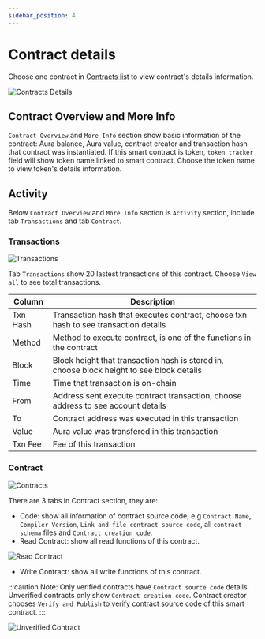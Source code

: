 ```yaml
---
sidebar_position: 4
---
```


# Contract details

Choose one contract in [Contracts list](https://docs.aura.network/product/aurascan/smartcontract/contracts_list) to view contract's details information.

![Contracts Details](/img/aurascan-blc-explorer/contract_details.png)

## Contract Overview and More Info

`Contract Overview` and `More Info` section show basic information of the contract: Aura balance, Aura value, contract creator and transaction hash that contract was instantiated. 
If this smart contract is token, `token tracker` field will show token name linked to smart contract. Choose the token name to view token's details information.

## Activity

Below `Contract Overview` and `More Info` section is `Activity` section, include tab `Transactions` and tab `Contract`.

### Transactions 

![Transactions](/img/aurascan-blc-explorer/contract_details_txn.png)

Tab `Transactions` show 20 lastest transactions of this contract. Choose `View all` to see total transactions.

| Column | Description |
| ------ | ------ |
| Txn Hash | Transaction hash that executes contract, choose txn hash to see transaction details |
| Method | Method to execute contract, is one of the functions in the contract |  
| Block | Block height that transaction hash is stored in, choose block height to see block details |
| Time | Time that transaction is on-chain |
| From | Address sent execute contract transaction, choose address to see account details |
| To | Contract address was executed in this transaction |
| Value | Aura value was transfered in this transaction |
| Txn Fee | Fee of this transaction |

### Contract

![Contracts](/img/aurascan-blc-explorer/contract_details_contract.png)

There are 3 tabs in Contract section, they are:
- Code: show all information of contract source code, e.g `Contract Name`, `Compiler Version`, `Link and file contract source code`, all `contract schema` files and `Contract creation code`.
- Read Contract: show all read functions of this contract.

![Read Contract](/img/aurascan-blc-explorer/contract_details_contract_read.png)

- Write Contract: show all write functions of this contract.

:::caution Note:
Only verified contracts have `Contract source code` details. 
Unverified contracts only show `Contract creation code`. Contract creator chooses `Verify and Publish` to [verify contract source code](https://docs.aura.network/product/aurascan/smartcontract/verify_contract) of this smart contract.
:::

![Unverified Contract](/img/aurascan-blc-explorer/contract_tab.PNG)
